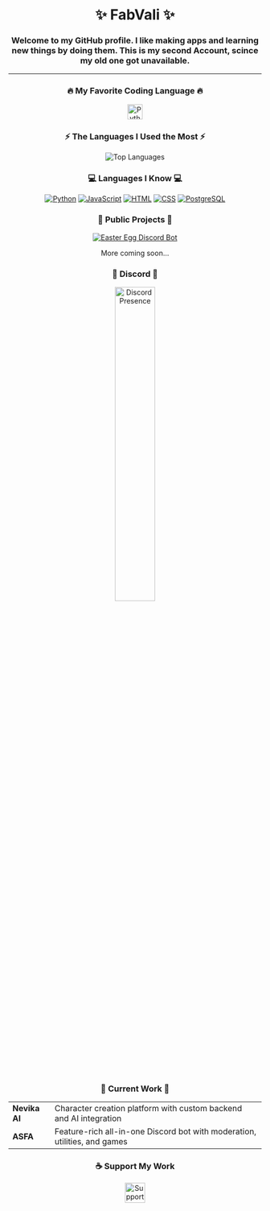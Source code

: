 <p align="center">
<h1 align="center">✨ FabVali ✨</h1>
<h3 align="center" color=gray>Welcome to my GitHub profile. I like making apps and learning new things by doing them. This is my second Account, scince my old one got unavailable.</h3>

-------

<h3 align="center">🔥 My Favorite Coding Language 🔥</h3>
<div align="center">
  <a href="https://www.python.org/">
    <img src="https://img.shields.io/badge/I like-Python-3776AB?style=flat&logo=python&logoColor=FFD43B" alt="Python Badge" height="30">
  </a>
</div>

<h3 align="center">⚡ The Languages I Used the Most ⚡</h3>
<div align="center">
  <img src="https://github-readme-stats.vercel.app/api/top-langs/?username=fabvali08&layout=compact&theme=github_dark" alt="Top Languages">
</div>

<h3 align="center">💻 Languages I Know 💻</h3>
<div align="center">
  <a href="https://www.python.org/" title="Python"><img src="https://skillicons.dev/icons?i=python" alt="Python"></a>
  <a href="https://developer.mozilla.org/en-US/docs/Web/JavaScript/" title="JavaScript"><img src="https://skillicons.dev/icons?i=javascript" alt="JavaScript"></a>
  <a href="https://developer.mozilla.org/en-US/docs/Web/HTML" title="HTML5"><img src="https://skillicons.dev/icons?i=html" alt="HTML"></a>
  <a href="https://developer.mozilla.org/en-US/docs/Web/CSS" title="CSS"><img src="https://skillicons.dev/icons?i=css" alt="CSS"></a>
  <a href="https://www.postgresql.org/" title="PostgreSQL"><img src="https://skillicons.dev/icons?i=postgresql" alt="PostgreSQL"></a>
</div>

<h3 align="center">🚀 Public Projects 🚀</h3>
<div align="center">
  <a href="https://github.com/fabvali08/easter-egg-discord-bot">
    <img src="https://github-readme-stats.vercel.app/api/pin/?username=fabvali08&repo=easter-egg-discord-bot&theme=github_dark" alt="Easter Egg Discord Bot">
  </a>
  <p>More coming soon...</p>
</div>

<h3 align="center">🔗 Discord 🔗</h3>
<div align="center" style="width: 100%; max-width: 800px;">
  <a href="https://discord.com/users/660165548415516672">
    <img src="https://lanyard.cnrad.dev/api/660165548415516672?showDisplayName=true&theme=dark&width=800" 
         alt="Discord Presence" 
         style="width: 40%; height: auto;">
  </a>
</div>

<h3 align="center">🚧 Current Work 🚧</h3>
<div align="center" style="max-width: 800px; margin: 0 auto;">
  <table>
    <tr>
      <td><strong>Nevika AI</strong></td>
      <td>Character creation platform with custom backend and AI integration</td>
    </tr>
    <tr>
      <td><strong>ASFA</strong></td>
      <td>Feature-rich all-in-one Discord bot with moderation, utilities, and games</td>
    </tr>
  </table>
</div>

<h3 align="center">☕ Support My Work</h3>
<div align="center">
  <a href="https://ko-fi.com/asfabot">
    <img src="https://img.shields.io/badge/Ko--fi-Support%20Me%20%E2%98%95%EF%B8%8F-FF5E5B?style=for-the-badge&logo=ko-fi&logoColor=white" alt="Support me on Ko-fi" height="40">
  </a>
</div>

<!--
**FabVali08/fabvali08** is a ✨ _special_ ✨ repository because its `README.md` (this file) appears on your GitHub profile.

Here are some ideas to get you started:

- 🔭 I’m currently working on ...
- 🌱 I’m currently learning ...
- 👯 I’m looking to collaborate on ...
- 🤔 I’m looking for help with ...
- 💬 Ask me about ...
- 📫 How to reach me: ...
- 😄 Pronouns: ...
- ⚡ Fun fact: ...
-->
